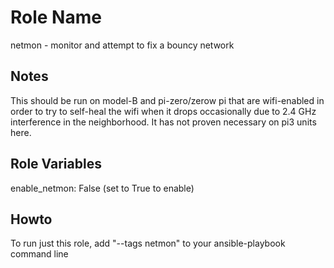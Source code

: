Role Name
=========

netmon - monitor and attempt to fix a bouncy network


Notes
-----

This should be run on model-B and pi-zero/zerow pi that are wifi-enabled in order
to try to self-heal the wifi when it drops occasionally due to 2.4 GHz interference
in the neighborhood.  It has not proven necessary on pi3 units here.


Role Variables
--------------

enable_netmon: False   (set to True to enable)


Howto
-----
To run just this role, add "--tags netmon" to your ansible-playbook command line


